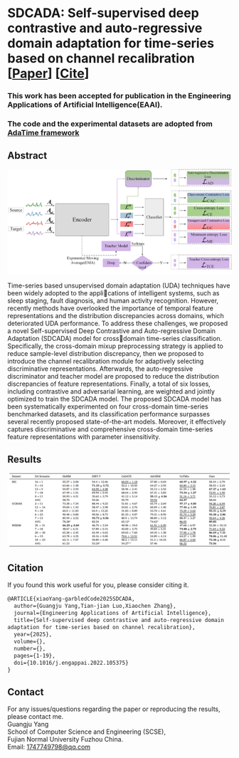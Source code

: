 # SDCADA:  Self-supervised deep contrastive and auto-regressive domain adaptation for time-series based on channel recalibration [[Paper](https://doi.org/10.1016/j.engappai.2025.110280)] [[Cite](#citation)]

### This work has been accepted for publication in the Engineering Applications of Artificial Intelligence(EAAI).

### The code and the experimental datasets are adopted from [AdaTime framework](https://github.com/emadeldeen24/AdaTime)

## Abstract
<p align="center">
<img src="misc/SDCADA.jpg" width="800" class="center">
</p>


Time-series based unsupervised domain adaptation (UDA) techniques have been widely adopted to the applications of intelligent systems, such as sleep staging, fault diagnosis, and human activity recognition. However,  recently methods have overlooked the importance of temporal feature representations and the distribution  discrepancies across domains, which deteriorated UDA performance. To address these challenges, we proposed a  novel Self-supervised Deep Contrastive and Auto-regressive Domain Adaptation (SDCADA) model for crossdomain time-series classification. Specifically, the cross-domain mixup preprocessing strategy is applied to  reduce sample-level distribution discrepancy, then we proposed to introduce the channel recalibration module  for adaptively selecting discriminative representations. Afterwards, the auto-regressive discriminator and teacher  model are proposed to reduce the distribution discrepancies of feature representations. Finally, a total of six  losses, including contrastive and adversarial learning, are weighted and jointly optimized to train the SDCADA  model. The proposed SDCADA model has been systematically experimented on four cross-domain time-series  benchmarked datasets, and its classification performance surpasses several recently proposed state-of-the-art  models. Moreover, it effectively captures discriminative and comprehensive cross-domain time-series feature  representations with parameter insensitivity.

## Results
<p align="center">
<img src="misc/RESULT1.PNG" width="900" class="center">
</p>


## Citation
If you found this work useful for you, please consider citing it.
```
@ARTICLE{xiaoYang-garbledCode2025SDCADA,
  author={Guangju Yang,Tian-jian Luo,Xiaochen Zhang},
  journal={Engineering Applications of Artificial Intelligence}, 
  title={Self-supervised deep contrastive and auto-regressive domain adaptation for time-series based on channel recalibration}, 
  year={2025},
  volume={},
  number={},
  pages={1-19},
  doi={10.1016/j.engappai.2022.105375}
}
```

## Contact
For any issues/questions regarding the paper or reproducing the results, please contact me.   
Guangju Yang   
School of Computer Science and Engineering (SCSE),   
Fujian Normal University Fuzhou China.   
Email: 1747749798@qq.com 
